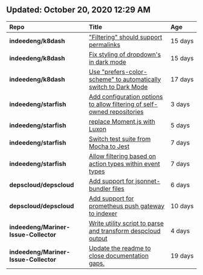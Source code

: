 ## Updated: October 20, 2020 12:29 AM
|**Repo**|**Title**|**Age**|
|:----|:----|:----|
|**indeedeng/k8dash**|["Filtering" should support permalinks](https://github.com/indeedeng/k8dash/issues/153)|15&nbsp;days|
|**indeedeng/k8dash**|[Fix styling of dropdown's in dark mode](https://github.com/indeedeng/k8dash/issues/152)|15&nbsp;days|
|**indeedeng/k8dash**|[Use "prefers-color-scheme" to automatically switch to Dark Mode](https://github.com/indeedeng/k8dash/issues/144)|17&nbsp;days|
|**indeedeng/starfish**|[Add configuration options to allow filtering of self-owned repositories](https://github.com/indeedeng/starfish/issues/65)|3&nbsp;days|
|**indeedeng/starfish**|[replace Moment.js with Luxon](https://github.com/indeedeng/starfish/issues/60)|5&nbsp;days|
|**indeedeng/starfish**|[Switch test suite from Mocha to Jest](https://github.com/indeedeng/starfish/issues/59)|7&nbsp;days|
|**indeedeng/starfish**|[Allow filtering based on action types within event types](https://github.com/indeedeng/starfish/issues/58)|7&nbsp;days|
|**depscloud/depscloud**|[Add support for jsonnet-bundler files](https://github.com/depscloud/depscloud/issues/115)|6&nbsp;days|
|**depscloud/depscloud**|[Add support for prometheus push gateway to indexer](https://github.com/depscloud/depscloud/issues/108)|10&nbsp;days|
|**indeedeng/Mariner-Issue-Collector**|[Write utility script to parse and transform despcloud output](https://github.com/indeedeng/Mariner-Issue-Collector/issues/11)|4&nbsp;days|
|**indeedeng/Mariner-Issue-Collector**|[Update the readme to close documentation gaps.](https://github.com/indeedeng/Mariner-Issue-Collector/issues/2)|19&nbsp;days|